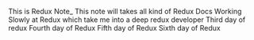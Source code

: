 This is Redux Note\_
This note will takes all kind of Redux Docs
Working Slowly at Redux which take me into a deep redux developer
Third day of redux
Fourth day of Redux
Fifth day of Redux
Sixth day of Redux

